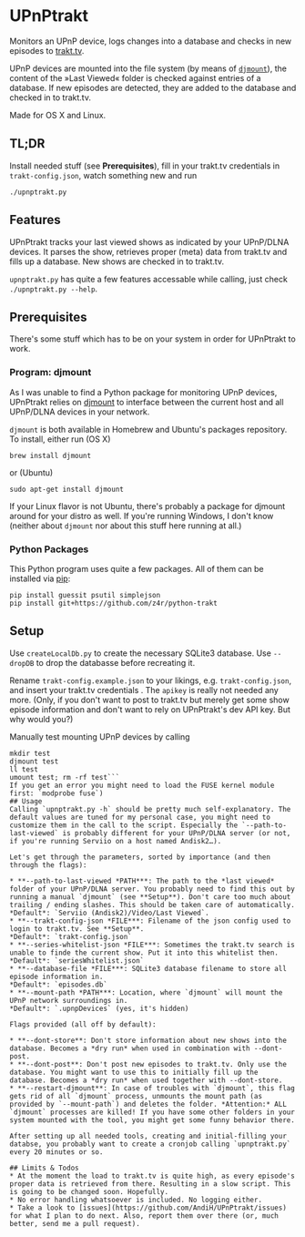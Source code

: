 # UPnPtrakt

Monitors an UPnP device, logs changes into a database and checks in new episodes to [trakt.tv](http://trakt.tv).

UPnP devices are mounted into the file system (by means of [`djmount`](https://github.com/Boxee/djmount)), the content of the »Last Viewed« folder is checked against entries of a database. If new episodes are detected, they are added to the database and checked in to trakt.tv.

Made for OS X and Linux.
## TL;DR
Install needed stuff (see **Prerequisites**), fill in your trakt.tv credentials in `trakt-config.json`, watch something new and run

```shell
./upnptrakt.py
```

## Features
UPnPtrakt tracks your last viewed shows as indicated by your UPnP/DLNA devices. It parses the show, retrieves proper (meta) data from trakt.tv and fills up a database. New shows are checked in to trakt.tv.

`upnptrakt.py` has quite a few features accessable while calling, just check `./upnptrakt.py --help`.
## Prerequisites
There's some stuff which has to be on your system in order for UPnPtrakt to work.
### Program: djmount
As I was unable to find a Python package for monitoring UPnP devices, UPnPtrakt relies on [djmount](https://github.com/Boxee/djmount) to interface between the current host and all UPnP/DLNA devices in your network.

`djmount` is both available in Homebrew and Ubuntu's packages repository. To install, either run (OS X)

```shell
brew install djmount
````
or (Ubuntu)

```shell
sudo apt-get install djmount
```
If your Linux flavor is not Ubuntu, there's probably a package for djmount around for your distro as well. If you're running Windows, I don't know (neither about `djmount` nor about this stuff here running at all.)

### Python Packages
This Python program uses quite a few packages. All of them can be installed via [pip](http://www.pip-installer.org/):

```shell
pip install guessit psutil simplejson  
pip install git+https://github.com/z4r/python-trakt
```

## Setup
Use `createLocalDb.py` to create the necessary SQLite3 database. Use `--dropDB` to drop the databasse before recreating it.

Rename `trakt-config.example.json` to your likings, e.g. `trakt-config.json`, and insert your trakt.tv credentials . The `apikey` is really not needed any more. (Only, if you don't want to post to trakt.tv but merely get some show episode information and don't want to rely on UPnPtrakt's dev API key. But why would you?)

Manually test mounting UPnP devices by calling
```shell
mkdir test
djmount test
ll test
umount test; rm -rf test```
If you get an error you might need to load the FUSE kernel module first: `modprobe fuse`)
## Usage
Calling `upnptrakt.py -h` should be pretty much self-explanatory. The default values are tuned for my personal case, you might need to customize them in the call to the script. Especially the `--path-to-last-viewed` is probably different for your UPnP/DLNA server (or not, if you're running Serviio on a host named Andisk2…).

Let's get through the parameters, sorted by importance (and then through the flags):

* **--path-to-last-viewed *PATH***: The path to the *last viewed* folder of your UPnP/DLNA server. You probably need to find this out by running a manual `djmount` (see **Setup**). Don't care too much about trailing / ending slashes. This should be taken care of automatically.  
*Default*: `Serviio (Andisk2)/Video/Last Viewed`. 
* **--trakt-config-json *FILE***: Filename of the json config used to login to trakt.tv. See **Setup**.  
*Default*: `trakt-config.json`
* **--series-whitelist-json *FILE***: Sometimes the trakt.tv search is unable to finde the current show. Put it into this whitelist then.  
*Default*: `seriesWhitelist.json`
* **--database-file *FILE***: SQLite3 database filename to store all episode information in.  
*Default*: `episodes.db`
* **--mount-path *PATH***: Location, where `djmount` will mount the UPnP network surroundings in.  
*Default*: `.upnpDevices` (yes, it's hidden)

Flags provided (all off by default):

* **--dont-store**: Don't store information about new shows into the database. Becomes a *dry run* when used in combination with --dont-post.
* **--dont-post**: Don't post new episodes to trakt.tv. Only use the database. You might want to use this to initially fill up the database. Becomes a *dry run* when used together with --dont-store.
* **--restart-djmount**: In case of troubles with `djmount`, this flag gets rid of all `djmount` process, unmounts the mount path (as provided by `--mount-path`) and deletes the folder. *Attention:* ALL `djmount` processes are killed! If you have some other folders in your system mounted with the tool, you might get some funny behavior there.

After setting up all needed tools, creating and initial-filling your databse, you probably want to create a cronjob calling `upnptrakt.py` every 20 minutes or so.

## Limits & Todos
* At the moment the load to trakt.tv is quite high, as every episode's proper data is retrieved from there. Resulting in a slow script. This is going to be changed soon. Hopefully.
* No error handling whatsoever is included. No logging either.
* Take a look to [issues](https://github.com/AndiH/UPnPtrakt/issues) for what I plan to do next. Also, report them over there (or, much better, send me a pull request).